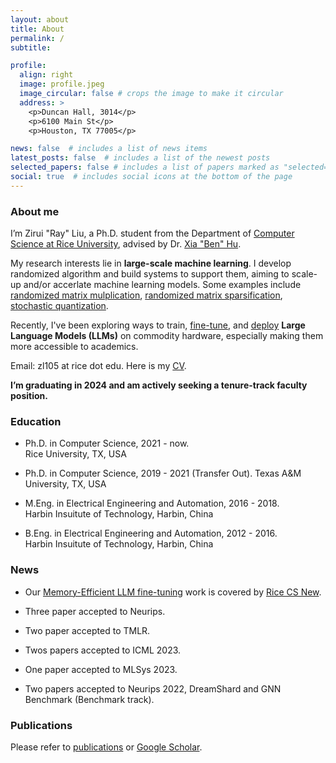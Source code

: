 ```yaml
---
layout: about
title: About
permalink: /
subtitle:

profile:
  align: right
  image: profile.jpeg
  image_circular: false # crops the image to make it circular
  address: >
    <p>Duncan Hall, 3014</p>
    <p>6100 Main St</p>
    <p>Houston, TX 77005</p>

news: false  # includes a list of news items
latest_posts: false  # includes a list of the newest posts
selected_papers: false # includes a list of papers marked as "selected={true}"
social: true  # includes social icons at the bottom of the page
---
```


### About me

I’m Zirui "Ray" Liu, a Ph.D. student from the Department of [Computer Science at Rice University](https://cs.rice.edu/), advised by Dr. [Xia "Ben" Hu](https://cs.rice.edu/~xh37/index.html).

My research interests lie in **large-scale machine learning**. I develop randomized algorithm and build systems to support them, aiming to scale-up and/or accerlate machine learning models. Some examples include [randomized matrix mulplication](https://arxiv.org/abs/2305.15265), [randomized matrix sparsification](https://openreview.net/pdf?id=SaVEXFuozg), [stochastic quantization](https://openreview.net/pdf?id=vkaMaq95_rX).

Recently, I've been exploring ways to train, [fine-tune](https://arxiv.org/abs/2305.15265), and [deploy](https://browse.arxiv.org/pdf/2305.11186.pdf) **Large Language Models (LLMs)** on commodity hardware, especially making them more accessible to academics.

Email: zl105 at rice dot edu. Here is my [CV](https://zirui-ray-liu.github.io/assets/pdf/cv_zrl.pdf).

**I’m graduating in 2024 and am actively seeking a tenure-track faculty position.**

### Education

* Ph.D. in Computer Science, 2021 - now.  
Rice University, TX, USA

* Ph.D. in Computer Science, 2019 - 2021 (Transfer Out).
Texas A&M University, TX, USA

* M.Eng. in Electrical Engineering and Automation, 2016 - 2018.  
Harbin Insuitute of Technology, Harbin, China

* B.Eng. in Electrical Engineering and Automation, 2012 - 2016.  
Harbin Insuitute of Technology, Harbin, China

### News
- Our [Memory-Efficient LLM fine-tuning](https://arxiv.org/abs/2305.15265) work is covered by [Rice CS New](https://csweb.rice.edu/news/rice-cs-xia-ben-hu-investigates-llms-and-likely-applications).

- Three paper accepted to Neurips.

- Two paper accepted to TMLR.

- Twos papers accepted to ICML 2023.

- One paper accepted to MLSys 2023.

- Two papers accepted to Neurips 2022, DreamShard and GNN Benchmark (Benchmark track).


### Publications

Please refer to [publications](https://scholar.google.com/citations?user=0i1w_egAAAAJ) or [Google Scholar](https://scholar.google.com/citations?user=0i1w_egAAAAJ).